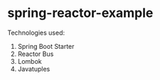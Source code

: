 # spring-reactor-example

Technologies used:
1) Spring Boot Starter
2) Reactor Bus
3) Lombok
4) Javatuples
